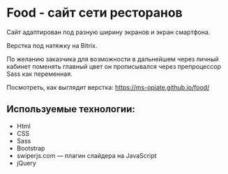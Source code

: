 # Food - сайт сети ресторанов
Сайт адаптирован под разную ширину экранов и экран смартфона.

Верстка под натяжку на Bitrix.

По желанию заказчика для возможности в дальнейшем через личный кабинет поменять главный цвет он прописывался через препроцессор Sass как переменная.

Посмотреть, как выглядит верстка: https://ms-opiate.github.io/food/

## Используемые технологии:
- Html
- CSS
- Sass
- Bootstrap
- swiperjs.com — плагин слайдера на JavaScript
- jQuery
